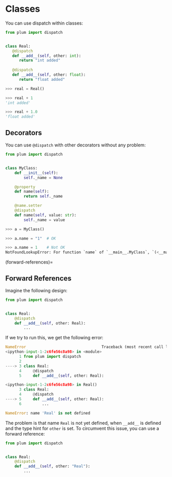 # Classes

You can use dispatch within classes:

```python
from plum import dispatch


class Real:
   @dispatch
   def __add__(self, other: int):
      return "int added"
   
   @dispatch
   def __add__(self, other: float):
      return "float added"
```

```python
>>> real = Real()

>>> real + 1
'int added'

>>> real + 1.0
'float added'
```


## Decorators

You can use `@dispatch` with other decorators without any problem:

```python
from plum import dispatch


class MyClass:
    def __init__(self):
        self._name = None

    @property
    def name(self):
        return self._name

    @name.setter
    @dispatch
    def name(self, value: str):
        self._name = value
```

```python
>>> a = MyClass()

>>> a.name = "1"  # OK

>>> a.name = 1    # Not OK
NotFoundLookupError: For function `name` of `__main__.MyClass`, `(<__main__.MyClass object at 0x7f8cb8813eb0>, 1)` could not be resolved.
```


(forward-references)=
## Forward References

Imagine the following design:

```python
from plum import dispatch


class Real:
    @dispatch
    def __add__(self, other: Real):
        ...
```

If we try to run this, we get the following error:

```python
NameError                                 Traceback (most recent call last)
<ipython-input-1-2c6fe56c8a98> in <module>
      1 from plum import dispatch
      2
----> 3 class Real:
      4     @dispatch
      5     def __add__(self, other: Real):

<ipython-input-1-2c6fe56c8a98> in Real()
      3 class Real:
      4     @dispatch
----> 5     def __add__(self, other: Real):
      6         ...

NameError: name 'Real' is not defined
```

The problem is that name `Real` is not yet defined, when `__add__` is defined and
the type hint for `other` is set.
To circumvent this issue, you can use a forward reference:

```python
from plum import dispatch


class Real:
    @dispatch
    def __add__(self, other: "Real"):
        ...
```
